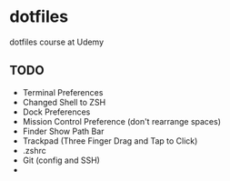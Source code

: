 # dotfiles
dotfiles course at  Udemy  

## TODO
- Terminal Preferences 
- Changed Shell to ZSH
- Dock Preferences
- Mission Control Preference (don't rearrange spaces)
- Finder Show Path Bar
- Trackpad (Three Finger Drag and Tap to Click)
- .zshrc
- Git (config and SSH) 
- 
